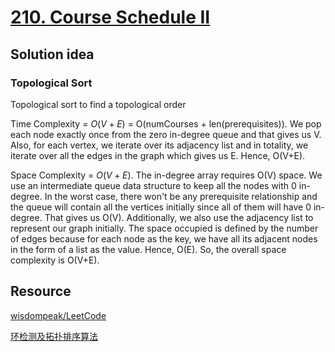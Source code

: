 # [210. Course Schedule II](https://leetcode.com/problems/course-schedule-ii/)

## Solution idea

### Topological Sort
Topological sort to find a topological order

Time Complexity = $O(V+E)$ = O(numCourses + len(prerequisites)). We pop each node exactly once from the zero in-degree queue and that gives us V. Also, for each vertex, we iterate over its adjacency list and in totality, we iterate over all the edges in the graph which gives us E. Hence, O(V+E).

Space Complexity = $O(V+E)$. The in-degree array requires O(V) space. We use an intermediate queue data structure to keep all the nodes with 0 in-degree. In the worst case, there won't be any prerequisite relationship and the queue will contain all the vertices initially since all of them will have 0 in-degree. That gives us O(V). Additionally, we also use the adjacency list to represent our graph initially. The space occupied is defined by the number of edges because for each node as the key, we have all its adjacent nodes in the form of a list as the value. Hence, O(E). So, the overall space complexity is O(V+E).

## Resource
[wisdompeak/LeetCode](https://github.com/wisdompeak/LeetCode/tree/master/BFS/210.Course-Schedule-II)

[环检测及拓扑排序算法](https://labuladong.github.io/algo/di-yi-zhan-da78c/shou-ba-sh-03a72/huan-jian--e36de/)